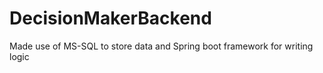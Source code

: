# DecisionMakerBackend
Made use of MS-SQL to store data and Spring boot framework for writing logic
